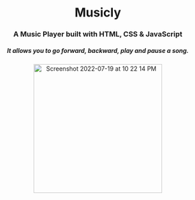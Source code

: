 <h1 align="center"> Musicly </h1>
<h3 align="center"> A Music Player built with HTML, CSS & JavaScript </h3>
<h5 align="center">It allows you to go forward, backward, play and pause a song.</h5>
<p align="center"><img  width="300" alt="Screenshot 2022-07-19 at 10 22 14 PM" src="https://user-images.githubusercontent.com/91233999/179811961-c41b2e63-51b7-4a9b-b39e-50e49833e314.png"></p>
